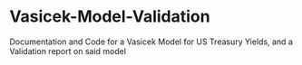 # Vasicek-Model-Validation
Documentation and Code for a Vasicek Model for US Treasury Yields, and a Validation report on said model
